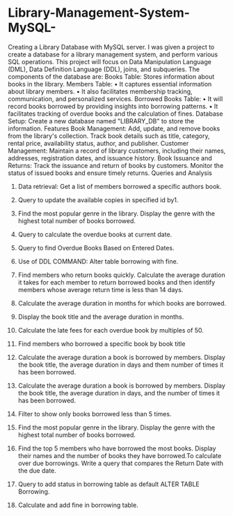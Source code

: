 # Library-Management-System-MySQL-
Creating a Library Database with MySQL server.
I was given a project to create a database for a library management system, and perform various SQL operations. This project will focus on Data Manipulation Language (DML), Data Definition Language (DDL), joins, and subqueries.
The components of the database are:
Books Table:
  Stores  information  about books in the library.
Members Table:
•	It captures essential information about library members.
•	It also facilitates membership tracking, communication, and personalized services.
Borrowed Books Table:
•	It will record books borrowed by providing insights into borrowing patterns.
•	It facilitates tracking of overdue books and the calculation of fines.
Database Setup:
   Create a new database named "LIBRARY_DB" to store the information.
Features
Book Management: Add, update, and remove books from the library's collection. Track book details such as title, category, rental price, availability status, author, and publisher.
Customer Management: Maintain a record of library customers, including their names, addresses, registration dates, and issuance history.
Book Issuance and Returns: Track the issuance and return of books by customers. Monitor the status of issued books and ensure timely returns.
Queries and Analysis
1.	Data retrieval: Get a list of members borrowed a specific authors book.

2.	Query to update the available copies in specified id by1.

3.	Find the most popular genre in the library. Display the genre with the highest total number of books borrowed.
4.	Query  to calculate the overdue books at current date.

5.	Query to find Overdue Books Based on Entered Dates.
6.	Use of DDL COMMAND:  Alter table borrowing with fine.
7.	Find members who return books quickly. Calculate the average duration it takes for each member to return borrowed books and then identify members whose average return time is less than 14 days.

8.	Calculate the average duration in months for which books are borrowed. 

9.	Display the book title and the average duration in months.

10.	Calculate the late fees for each overdue book by multiples of 50.

11.	Find members who borrowed a specific book by book title
12.	Calculate the average duration a book is borrowed by members. Display the book title, the average duration in  days and  them number of times it has been borrowed.

13.	Calculate the average duration a book is borrowed by members. Display the book title, the average duration in days, and the number of times it has been borrowed.
14.	Filter to show only books borrowed less than 5 times.

15.	Find the  most popular genre in the library. Display the  genre with  the highest total number of books borrowed.
16.	Find the top 5 members who have borrowed the most books. Display their names and the number of books they have borrowed.To calculate over due borrowings. Write a query that compares the Return Date with the due date.
17.	Query to add status in borrowing table as default ALTER TABLE Borrowing.
18.	Calculate and add fine in borrowing table.





